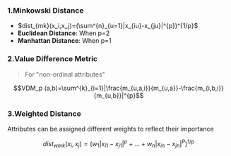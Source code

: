 ### 1.Minkowski Distance

* $dist_{mk}(x_i,x_j)=(\sum^{n}_{u=1}|x_{iu}-x_{ju}|^{p})^{1/p}$
* **Euclidean Distance**: When p=2
* **Manhattan Distance**: When p=1

### 2.Value Difference Metric

>For "non-ordinal attributes"

$$VDM_p (a,b)=\sum^{k}_{i=1}|\frac{m_{u,a,i}}{m_{u,a}}-\frac{m_{i,b,i}}{m_{u,b}}|^{p}$$

### 3.Weighted Distance

Attributes can be assigned different weights to reflect their importance

$$dist_{wmk}(x_i,x_j)=(w_1 |x_{i1}-x_{j1}|^{p}+\dots+w_n |x_{in}-x_{jn}|^{P})^{1/p}$$


